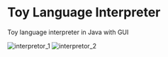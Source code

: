 # Toy Language Interpreter
Toy language interpreter in Java with GUI 

![interpretor_1](https://github.com/daria-georgiana505/University-Projects/assets/76481293/9a52f84d-7f0a-4671-bdc2-4cd3794e45b6)
![interpretor_2](https://github.com/daria-georgiana505/University-Projects/assets/76481293/c2a9c9e9-2390-42f9-9fb8-34500bf719fd)